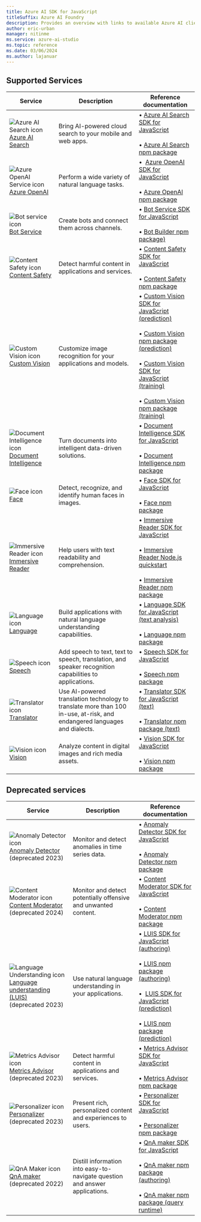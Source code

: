 ```yaml
---
title: Azure AI SDK for JavaScript
titleSuffix: Azure AI Foundry
description: Provides an overview with links to available Azure AI client libraries and packages for JavaScript.
author: eric-urban
manager: nitinme
ms.service: azure-ai-studio
ms.topic: reference
ms.date: 03/06/2024
ms.author: lajanuar
---
```


## Supported Services

| Service | Description | Reference documentation |
| --- | --- | --- |
| ![Azure AI Search icon](~/reusable-content/ce-skilling/azure/media/ai-services/search.svg) [Azure AI Search](/azure/search/) | Bring AI-powered cloud search to your mobile and web apps. | &bullet;&NonBreakingSpace;[Azure AI Search SDK for JavaScript](/javascript/api/overview/azure/search-documents-readme?view=azure-node-latest&preserve-view=true) <br><br>&bullet;&NonBreakingSpace;[Azure AI Search npm package](https://www.npmjs.com/package/@azure/search-documents/v/12.0.0?activeTab=readme)  |
| ![Azure OpenAI Service icon](~/reusable-content/ce-skilling/azure/media/ai-services/azure-openai.svg) [Azure OpenAI](../../../openai/index.yml) | Perform a wide variety of natural language tasks. |  &bullet;&NonBreakingSpace; [Azure OpenAI SDK for JavaScript](/javascript/api/@azure/openai/?view=azure-node-preview&preserve-view=true&branch=main)<br><br>&bullet;&NonBreakingSpace;[Azure OpenAI npm package](https://www.npmjs.com/package/@azure/openai/v/1.0.0-beta.11) |
| ![Bot service icon](~/reusable-content/ce-skilling/azure/media/ai-services/bot-services.svg) [Bot Service](/composer/) | Create bots and connect them across channels. | &bullet;&NonBreakingSpace;[Bot Service SDK for JavaScript](https://github.com/Microsoft/botbuilder-js?tab=readme-ov-file)<br><br>&bullet;&NonBreakingSpace;[Bot Builder npm package)](https://github.com/Microsoft/botbuilder-js#packages)  |
| ![Content Safety icon](~/reusable-content/ce-skilling/azure/media/ai-services/content-safety.svg) [Content Safety](../../../content-safety/index.yml) | Detect harmful content in applications and services.| &bullet;&NonBreakingSpace;[Content Safety SDK for JavaScript](/javascript/api/%40azure-rest/ai-content-safety/?view=azure-node-latest&preserve-view=true)<br><br>&bullet;&NonBreakingSpace;[Content Safety npm package](https://www.npmjs.com/package/@azure-rest/ai-content-safety/v/1.0.0-beta.1) |
| ![Custom Vision icon](~/reusable-content/ce-skilling/azure/media/ai-services/custom-vision.svg) [Custom Vision](../../../custom-vision-service/index.yml) | Customize image recognition for your applications and models. |&bullet;&NonBreakingSpace;[Custom Vision SDK for JavaScript (prediction)](/javascript/api/%40azure/cognitiveservices-customvision-prediction/?view=azure-node-latest&preserve-view=true) <br><br>&bullet;&NonBreakingSpace;[Custom Vision npm package (prediction)](https://www.npmjs.com/package/@azure/cognitiveservices-customvision-prediction) <br><br>&bullet;&NonBreakingSpace;[Custom Vision SDK for JavaScript (training)](/javascript/api/%40azure/cognitiveservices-customvision-training/?view=azure-node-latest&preserve-view=true)<br><br>&bullet;&NonBreakingSpace;[Custom Vision npm package (training)](https://www.npmjs.com/package/@azure/cognitiveservices-customvision-training)  |
| ![Document Intelligence icon](~/reusable-content/ce-skilling/azure/media/ai-services/document-intelligence.svg) [Document Intelligence](../../../document-intelligence/index.yml) | Turn documents into intelligent data-driven solutions. | &bullet;&NonBreakingSpace;[Document Intelligence SDK for JavaScript](/javascript/api/overview/azure/ai-document-intelligence-rest-readme?view=azure-node-preview&preserve-view=true) <br><br>&bullet;&NonBreakingSpace;[Document Intelligence npm package](https://www.npmjs.com/package/@azure-rest/ai-document-intelligence/v/1.0.0-beta.1)  |
| ![Face icon](~/reusable-content/ce-skilling/azure/media/ai-services/face.svg) [Face](../../../computer-vision/overview-identity.md) | Detect, recognize, and identify human faces in images. | &bullet;&NonBreakingSpace;[Face SDK for JavaScript](/javascript/api/overview/azure/cognitiveservices-face-readme?view=azure-node-latest&branch=main&preserve-view=true) <br><br>&bullet;&NonBreakingSpace;[Face npm package](https://www.npmjs.com/package/@azure/cognitiveservices-face)  |
| ![Immersive Reader icon](~/reusable-content/ce-skilling/azure/media/ai-services/immersive-reader.svg) [Immersive Reader](../../../immersive-reader/index.yml) | Help users with text readability and comprehension. | &bullet;&NonBreakingSpace;[Immersive Reader SDK for JavaScript](../../../immersive-reader/reference.md?branch=main) <br><br>&bullet;&NonBreakingSpace;[Immersive Reader Node.js quickstart](../../../immersive-reader/quickstarts/client-libraries.md?pivots=programming-language-nodejs)<br><br>&bullet;&NonBreakingSpace;[Immersive Reader npm package](https://www.npmjs.com/package/@microsoft/immersive-reader-sdk) |
| ![Language icon](~/reusable-content/ce-skilling/azure/media/ai-services/language.svg) [Language](../../../language-service/index.yml) | Build applications with natural language understanding capabilities. | &bullet;&NonBreakingSpace;[Language SDK for JavaScript (text analysis)](/javascript/api/overview/azure/ai-language-text-readme?view=azure-node-latest&preserve-view=true) <br><br>&bullet;&NonBreakingSpace;[Language npm package](https://www.npmjs.com/package/@azure/ai-language-text) |
| ![Speech icon](~/reusable-content/ce-skilling/azure/media/ai-services/speech.svg) [Speech](../../../speech-service/index.yml) | Add speech to text, text to speech, translation, and speaker recognition capabilities to applications. | &bullet;&NonBreakingSpace;[Speech SDK for JavaScript](/javascript/api/microsoft-cognitiveservices-speech-sdk/?view=azure-node-latest&branch=main&preserve-view=true) <br><br>&bullet;&NonBreakingSpace;[Speech npm package](https://www.npmjs.com/package/microsoft-cognitiveservices-speech-sdk)|
| ![Translator icon](~/reusable-content/ce-skilling/azure/media/ai-services/translator.svg) [Translator](../../../translator/index.yml) |   Use AI-powered translation technology to translate more than 100 in-use, at-risk, and endangered languages and dialects. | &bullet;&NonBreakingSpace;[Translator SDK for JavaScript (text)](/javascript/api/overview/azure/text-translation?view=azure-node-preview&preserve-view=true) <br><br>&bullet;&NonBreakingSpace;[Translator npm package (text)](https://www.npmjs.com/package/@azure-rest/ai-translation-text/v/1.0.0-beta.1) |
| ![Vision icon](~/reusable-content/ce-skilling/azure/media/ai-services/vision.svg) [Vision](../../../computer-vision/index.yml) | Analyze content in digital images and rich media assets.|&bullet;&NonBreakingSpace;[Vision SDK for JavaScript](/javascript/api/overview/azure/ai-vision-image-analysis-rest-readme?view=azure-node-preview&preserve-view=true) <br><br>&bullet;&NonBreakingSpace;[Vision npm package](https://www.npmjs.com/package/@azure-rest/ai-vision-image-analysis/v/1.0.0-beta.2) |

## Deprecated services

| Service | Description | Reference documentation |
| --- | --- | --- |
| ![Anomaly Detector icon](~/reusable-content/ce-skilling/azure/media/ai-services/anomaly-detector.svg) [Anomaly Detector](../../../Anomaly-Detector/index.yml) <br>(deprecated 2023) | Monitor and detect anomalies in time series data. |&bullet;&NonBreakingSpace;[Anomaly Detector SDK for JavaScript](/javascript/api/%40azure/ai-anomaly-detector/?view=azure-node-legacy&preserve-view=true)<br><br>&bullet;&NonBreakingSpace;[Anomaly Detector npm package](https://www.npmjs.com/package/@azure/ai-anomaly-detector/v/3.0.0-beta.5) |
| ![Content Moderator icon](~/reusable-content/ce-skilling/azure/media/ai-services/content-moderator.svg) [Content Moderator](../../../content-moderator/index.yml) <br>(deprecated 2024)  | Monitor and detect potentially offensive and unwanted content. | &bullet;&NonBreakingSpace;[Content Moderator SDK for JavaScript](/javascript/api/%40azure/cognitiveservices-contentmoderator/?view=azure-node-latest&preserve-view=true) <br><br>&bullet;&NonBreakingSpace;[Content Moderator npm package](https://www.npmjs.com/package/@azure/cognitiveservices-contentmoderator) |
| ![Language Understanding icon](~/reusable-content/ce-skilling/azure/media/ai-services/luis.svg) [Language understanding (LUIS)](../../../luis/index.yml)<br>(deprecated 2023)  | Use natural language understanding in your applications. | &bullet;&NonBreakingSpace;[LUIS SDK for JavaScript (authoring)](/javascript/api/%40azure/cognitiveservices-luis-authoring/?view=azure-node-latest&preserve-view=true) <br><br>&bullet;&NonBreakingSpace;[LUIS npm package (authoring)](https://www.npmjs.com/package/@azure/cognitiveservices-luis-authoring)<br><br>&bullet;&NonBreakingSpace; [LUIS SDK for JavaScript (prediction)](/javascript/api/%40azure/cognitiveservices-luis-runtime/?view=azure-node-latest&preserve-view=true)<br><br>&bullet;&NonBreakingSpace;[LUIS npm package (prediction)](https://www.npmjs.com/package/@azure/cognitiveservices-luis-runtime) |
| ![Metrics Advisor icon](~/reusable-content/ce-skilling/azure/media/ai-services/metrics-advisor.svg) [Metrics Advisor](../../../metrics-advisor/index.yml) <br>(deprecated 2023) | Detect harmful content in applications and services.|  &bullet;&NonBreakingSpace;[Metrics Advisor SDK for JavaScript](/javascript/api/overview/azure/ai-metrics-advisor-readme?view=azure-node-&preserve-view=true) <br><br>&bullet;&NonBreakingSpace;[Metrics Advisor npm package](https://www.npmjs.com/package/@azure/ai-metrics-advisor)   |
| ![Personalizer icon](~/reusable-content/ce-skilling/azure/media/ai-services/personalizer.svg) [Personalizer](../../../personalizer/index.yml) <br>(deprecated 2023) | Present rich, personalized content and experiences to users. | &bullet;&NonBreakingSpace;[Personalizer SDK for JavaScript](/javascript/api/%40azure/cognitiveservices-personalizer/?view=azure-node-latest&preserve-view=true) <br><br>&bullet;&NonBreakingSpace;[Personalizer npm package](https://www.npmjs.com/package/@azure/cognitiveservices-personalizer/v/1.0.0) |
| ![QnA Maker icon](~/reusable-content/ce-skilling/azure/media/ai-services/luis.svg) [QnA maker](../../../qnamaker/index.yml) (deprecated 2022)  | Distill information into easy-to-navigate question and answer applications. | &bullet;&NonBreakingSpace;[QnA maker SDK for JavaScript](/javascript/api/%40azure/cognitiveservices-qnamaker/?view=azure-node-latest&preserve-view=true) <br><br>&bullet;&NonBreakingSpace;[QnA maker npm package (authoring)](https://www.npmjs.com/package/@azure/cognitiveservices-qnamaker)<br><br>&bullet;&NonBreakingSpace;[QnA maker npm package (query runtime)](https://www.npmjs.com/package/@azure/cognitiveservices-qnamaker-runtime) |
